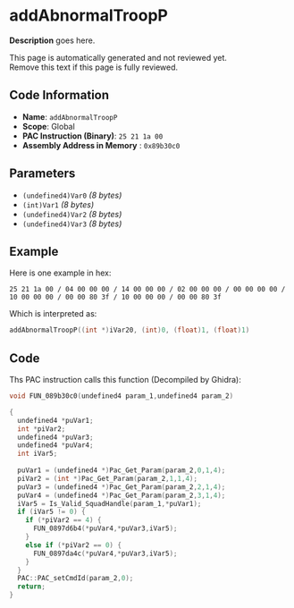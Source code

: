 # addAbnormalTroopP

**Description** goes here.

This page is automatically generated and not reviewed yet.<br>Remove this text if this page is fully reviewed.

## Code Information

- **Name**: `addAbnormalTroopP`
- **Scope**: Global
- **PAC Instruction (Binary)**: `25 21 1a 00`
- **Assembly Address in Memory** : `0x89b30c0`

## Parameters

- `(undefined4)Var0` *(8 bytes)*
- `(int)Var1` *(8 bytes)*
- `(undefined4)Var2` *(8 bytes)*
- `(undefined4)Var3` *(8 bytes)*

## Example

Here is one example in hex:

```25 21 1a 00 / 04 00 00 00 / 14 00 00 00 / 02 00 00 00 / 00 00 00 00 / 10 00 00 00 / 00 00 80 3f / 10 00 00 00 / 00 00 80 3f```

Which is interpreted as:

```c
addAbnormalTroopP((int *)iVar20, (int)0, (float)1, (float)1)
```

## Code

Ths PAC instruction calls this function (Decompiled by Ghidra):

```c
void FUN_089b30c0(undefined4 param_1,undefined4 param_2)

{
  undefined4 *puVar1;
  int *piVar2;
  undefined4 *puVar3;
  undefined4 *puVar4;
  int iVar5;
  
  puVar1 = (undefined4 *)Pac_Get_Param(param_2,0,1,4);
  piVar2 = (int *)Pac_Get_Param(param_2,1,1,4);
  puVar3 = (undefined4 *)Pac_Get_Param(param_2,2,1,4);
  puVar4 = (undefined4 *)Pac_Get_Param(param_2,3,1,4);
  iVar5 = Is_Valid_SquadHandle(param_1,*puVar1);
  if (iVar5 != 0) {
    if (*piVar2 == 4) {
      FUN_0897d6b4(*puVar4,*puVar3,iVar5);
    }
    else if (*piVar2 == 0) {
      FUN_0897da4c(*puVar4,*puVar3,iVar5);
    }
  }
  PAC::PAC_setCmdId(param_2,0);
  return;
}
```

